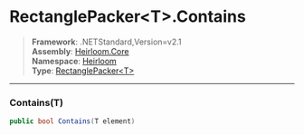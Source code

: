 # RectanglePacker\<T>.Contains

> **Framework**: .NETStandard,Version=v2.1  
> **Assembly**: [Heirloom.Core][0]  
> **Namespace**: [Heirloom][0]  
> **Type**: [RectanglePacker\<T>][1]

--------------------------------------------------------------------------------

### Contains(T)

```cs
public bool Contains(T element)
```

[0]: ../Heirloom.Core.md
[1]: Heirloom.RectanglePacker[T].md
